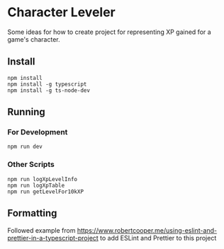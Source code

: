 # Character Leveler

Some ideas for how to create project for representing XP gained for a game's character.

## Install

```
npm install
npm install -g typescript
npm install -g ts-node-dev
```

## Running

### For Development 

```
npm run dev
```

### Other Scripts

```
npm run logXpLevelInfo
npm run logXpTable
npm run getLevelFor10kXP
```

## Formatting

Followed example from https://www.robertcooper.me/using-eslint-and-prettier-in-a-typescript-project to add ESLint and Prettier to this project

